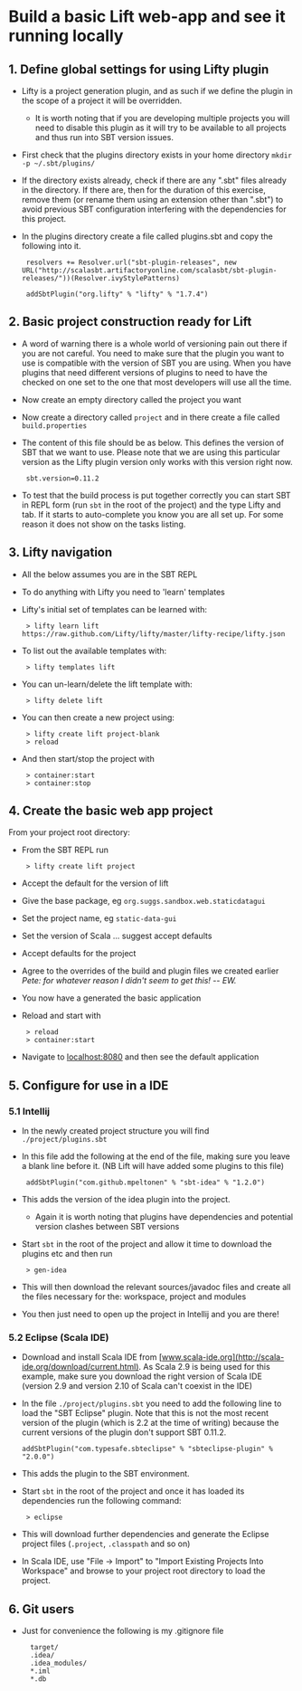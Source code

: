 # Build a basic Lift web-app and see it running locally

## 1. Define global settings for using Lifty plugin

 - Lifty is a project generation plugin, and as such if we define the plugin in the scope of a project it will be overridden.
	- It is worth noting that if you are developing multiple projects you will need to disable this plugin as it will try to be available to all projects and thus run into SBT version issues.
 - First check that the plugins directory exists in your home directory `mkdir -p ~/.sbt/plugins/`
 - If the directory exists already, check if there are any ".sbt" files already in the directory.  If there are, then for the duration of this exercise, remove them (or rename them using an extension other than ".sbt") to avoid previous SBT configuration interfering with the dependencies for this project.
 - In the plugins directory create a file called plugins.sbt and copy the following into it.

        resolvers += Resolver.url("sbt-plugin-releases", new URL("http://scalasbt.artifactoryonline.com/scalasbt/sbt-plugin-releases/"))(Resolver.ivyStylePatterns)

        addSbtPlugin("org.lifty" % "lifty" % "1.7.4")

## 2. Basic project construction ready for Lift

 - A word of warning there is a whole world of versioning pain out there if you are not careful.  You need to make sure that the plugin you want to use is compatible with the version of SBT you are using.  When you have plugins that need different versions of plugins to need to have the checked on one set to the one that most developers will use all the time.
 - Now create an empty directory called the project you want
 - Now create a directory called `project` and in there create a file called `build.properties`
 - The content of this file should be as below.  This defines the version of SBT that we want to use.  Please note that we are using this particular version as the Lifty plugin version only works with this version right now.

        sbt.version=0.11.2

  - To test that the build process is put together correctly you can start SBT in REPL form (run `sbt` in the root of the project) and the type Lifty and tab.  If it starts to auto-complete you know you are all set up.  For some reason it does not show on the tasks listing.

## 3. Lifty navigation

 - All the below assumes you are in the SBT REPL
 - To do anything with Lifty you need to 'learn' templates
 - Lifty's initial set of templates can be learned with:

        > lifty learn lift https://raw.github.com/Lifty/lifty/master/lifty-recipe/lifty.json

 - To list out the available templates with:

        > lifty templates lift

 - You can un-learn/delete the lift template with:

        > lifty delete lift

 - You can then create a new project using:

        > lifty create lift project-blank
        > reload

 - And then start/stop the project with

        > container:start 
        > container:stop

## 4. Create the basic web app project

From your project root directory:

 - From the SBT REPL run

        > lifty create lift project

 - Accept the default for the version of lift
 - Give the base package, eg `org.suggs.sandbox.web.staticdatagui`
 - Set the project name, eg `static-data-gui`
 - Set the version of Scala ... suggest accept defaults
 - Accept defaults for the project
 - Agree to the overrides of the build and plugin files we created earlier _Pete: for whatever reason I didn't seem to get this! -- EW._
 - You now have a generated the basic application
 - Reload and start with

        > reload
        > container:start

 - Navigate to [localhost:8080](http://localhost:8080) and then see the default application

## 5. Configure for use in a IDE
### 5.1 Intellij
 - In the newly created project structure you will find `./project/plugins.sbt`
 - In this file add the following at the end of the file, making sure you leave a blank line before it.  (NB Lift will have added some plugins to this file)

        addSbtPlugin("com.github.mpeltonen" % "sbt-idea" % "1.2.0")

 - This adds the version of the idea plugin into the project.
	- Again it is worth noting that plugins have dependencies and potential version clashes between SBT versions
 - Start `sbt` in the root of the project and allow it time to download the plugins etc and then run

        > gen-idea

 - This will then download the relevant sources/javadoc files and create all the files necessary for the: workspace, project and modules
 - You then just need to open up the project in Intellij and you are there!

### 5.2 Eclipse (Scala IDE)
 - Download and install Scala IDE from [www.scala-ide.org](http://scala-ide.org/download/current.html).  As Scala 2.9 is being used for this example, make sure you download the right version of Scala IDE (version 2.9 and version 2.10 of Scala can't coexist in the IDE)
 - In the file `./project/plugins.sbt` you need to add the following line to load the "SBT Eclipse" plugin.  Note that this is not the most recent version of the plugin (which is 2.2 at the time of writing) because the current versions of the plugin don't support SBT 0.11.2.

       addSbtPlugin("com.typesafe.sbteclipse" % "sbteclipse-plugin" % "2.0.0")
       
 - This adds the plugin to the SBT environment.
 - Start `sbt` in the root of the project and once it has loaded its dependencies run the following command:

        > eclipse

 - This will download further dependencies and generate the Eclipse project files (`.project`, `.classpath` and so on)
 - In Scala IDE, use "File -> Import" to "Import Existing Projects Into Workspace" and browse to your project root directory to load the project.

## 6. Git users

- Just for convenience the following is my .gitignore file

        target/
        .idea/
        .idea_modules/
        *.iml
        *.db
